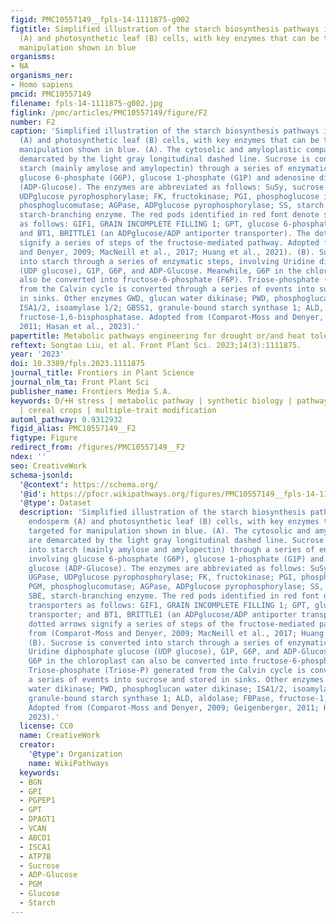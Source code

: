 ```yaml
---
figid: PMC10557149__fpls-14-1111875-g002
figtitle: Simplified illustration of the starch biosynthesis pathways in cereal endosperm
  (A) and photosynthetic leaf (B) cells, with key enzymes that can be targeted for
  manipulation shown in blue
organisms:
- NA
organisms_ner:
- Homo sapiens
pmcid: PMC10557149
filename: fpls-14-1111875-g002.jpg
figlink: /pmc/articles/PMC10557149/figure/F2
number: F2
caption: 'Simplified illustration of the starch biosynthesis pathways in cereal endosperm
  (A) and photosynthetic leaf (B) cells, with key enzymes that can be targeted for
  manipulation shown in blue. (A). The cytosolic and amyloplastic compartments are
  demarcated by the light gray longitudinal dashed line. Sucrose is converted into
  starch (mainly amylose and amylopectin) through a series of enzymatic steps, involving
  glucose 6-phosphate (G6P), glucose 1-phosphate (G1P) and adenosine diphosphate glucose
  (ADP-Glucose). The enzymes are abbreviated as follows: SuSy, sucrose synthase; UGPase,
  UDPglucose pyrophosphorylase; FK, fructokinase; PGI, phosphoglucose isomerase; PGM,
  phosphoglucomutase; AGPase, ADPglucose pyrophosphorylase; SS, starch synthase; SBE,
  starch-branching enzyme. The red pods identified in red font denote sucrose transporters
  as follows: GIF1, GRAIN INCOMPLETE FILLING 1; GPT, glucose 6-phosphate transporter;
  and BT1, BRITTLE1 (an ADPglucose/ADP antiporter transporter). The dotted arrows
  signify a series of steps of the fructose-mediated pathway. Adopted from (Comparot-Moss
  and Denyer, 2009; MacNeill et al., 2017; Huang et al., 2021). (B). Sucrose is converted
  into starch through a series of enzymatic steps, involving Uridine diphosphate glucose
  (UDP glucose), G1P, G6P, and ADP-Glucose. Meanwhile, G6P in the chloroplast can
  also be converted into fructose-6-phosphate (F6P). Triose-phosphate (Triose-P) generated
  from the Calvin cycle is converted through a series of events into sucrose and stored
  in sinks. Other enzymes GWD, glucan water dikinase; PWD, phosphoglucan water dikinase;
  ISA1/2, isoamylase 1/2; GBSS1, granule-bound starch synthase 1; ALD, aldolase; FBPase,
  fructose-1,6-bisphosphatase. Adopted from (Comparot-Moss and Denyer, 2009; Geigenberger,
  2011; Hasan et al., 2023).'
papertitle: Metabolic pathways engineering for drought or/and heat tolerance in cereals
reftext: Songtao Liu, et al. Front Plant Sci. 2023;14(3):1111875.
year: '2023'
doi: 10.3389/fpls.2023.1111875
journal_title: Frontiers in Plant Science
journal_nlm_ta: Front Plant Sci
publisher_name: Frontiers Media S.A.
keywords: D/+H stress | metabolic pathway | synthetic biology | pathways crosstalk
  | cereal crops | multiple-trait modification
automl_pathway: 0.9312932
figid_alias: PMC10557149__F2
figtype: Figure
redirect_from: /figures/PMC10557149__F2
ndex: ''
seo: CreativeWork
schema-jsonld:
  '@context': https://schema.org/
  '@id': https://pfocr.wikipathways.org/figures/PMC10557149__fpls-14-1111875-g002.html
  '@type': Dataset
  description: 'Simplified illustration of the starch biosynthesis pathways in cereal
    endosperm (A) and photosynthetic leaf (B) cells, with key enzymes that can be
    targeted for manipulation shown in blue. (A). The cytosolic and amyloplastic compartments
    are demarcated by the light gray longitudinal dashed line. Sucrose is converted
    into starch (mainly amylose and amylopectin) through a series of enzymatic steps,
    involving glucose 6-phosphate (G6P), glucose 1-phosphate (G1P) and adenosine diphosphate
    glucose (ADP-Glucose). The enzymes are abbreviated as follows: SuSy, sucrose synthase;
    UGPase, UDPglucose pyrophosphorylase; FK, fructokinase; PGI, phosphoglucose isomerase;
    PGM, phosphoglucomutase; AGPase, ADPglucose pyrophosphorylase; SS, starch synthase;
    SBE, starch-branching enzyme. The red pods identified in red font denote sucrose
    transporters as follows: GIF1, GRAIN INCOMPLETE FILLING 1; GPT, glucose 6-phosphate
    transporter; and BT1, BRITTLE1 (an ADPglucose/ADP antiporter transporter). The
    dotted arrows signify a series of steps of the fructose-mediated pathway. Adopted
    from (Comparot-Moss and Denyer, 2009; MacNeill et al., 2017; Huang et al., 2021).
    (B). Sucrose is converted into starch through a series of enzymatic steps, involving
    Uridine diphosphate glucose (UDP glucose), G1P, G6P, and ADP-Glucose. Meanwhile,
    G6P in the chloroplast can also be converted into fructose-6-phosphate (F6P).
    Triose-phosphate (Triose-P) generated from the Calvin cycle is converted through
    a series of events into sucrose and stored in sinks. Other enzymes GWD, glucan
    water dikinase; PWD, phosphoglucan water dikinase; ISA1/2, isoamylase 1/2; GBSS1,
    granule-bound starch synthase 1; ALD, aldolase; FBPase, fructose-1,6-bisphosphatase.
    Adopted from (Comparot-Moss and Denyer, 2009; Geigenberger, 2011; Hasan et al.,
    2023).'
  license: CC0
  name: CreativeWork
  creator:
    '@type': Organization
    name: WikiPathways
  keywords:
  - BGN
  - GPI
  - PGPEP1
  - GPT
  - DPAGT1
  - VCAN
  - ABCD1
  - ISCA1
  - ATP7B
  - Sucrose
  - ADP-Glucose
  - PGM
  - Glucose
  - Starch
---
```

